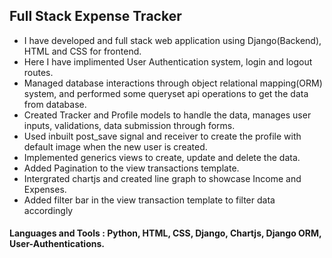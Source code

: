 ## Full Stack Expense Tracker

- I have developed and full stack web application using Django(Backend), HTML and CSS for frontend.
- Here I have implimented User Authentication system, login and logout routes.
- Managed database interactions through object relational mapping(ORM) system, and performed some queryset api operations to get the data from database.
- Created Tracker and Profile models to handle the data, manages user inputs, validations, data submission through forms.
- Used inbuilt post_save signal and receiver to create the profile with default image when the new user is created.
- Implemented generics views to create, update and delete the data.
- Added Pagination to the view transactions template.
- Intergrated chartjs and created line graph to showcase Income and Expenses.
- Added filter bar in the view transaction template to filter data accordingly

#### Languages and Tools : Python, HTML, CSS, Django, Chartjs, Django ORM, User-Authentications.
